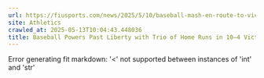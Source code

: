 ```yaml
---
url: https://fiusports.com/news/2025/5/10/baseball-mash-en-route-to-victory-vs-liberty.aspx?print=true
site: Athletics
crawled_at: 2025-05-13T10:04:43.448036
title: Baseball Powers Past Liberty with Trio of Home Runs in 10–4 Victory - FIU Athletics
---
```


Error generating fit markdown: '<' not supported between instances of 'int' and 'str'